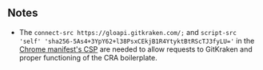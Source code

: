 ## Notes

- The `connect-src https://gloapi.gitkraken.com/;` and `script-src 'self' 'sha256-5As4+3YpY62+l38PsxCEkjB1R4YtyktBtRScTJ3fyLU='` in the [Chrome manifest's CSP](https://github.com/radi-cho/Glomium/blob/master/frontend/public/manifest.json#L17) are needed to allow requests to GitKraken and proper functioning of the CRA boilerplate.
